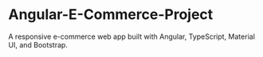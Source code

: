 # Angular-E-Commerce-Project
A responsive e-commerce web app built with Angular, TypeScript, Material UI, and Bootstrap.

